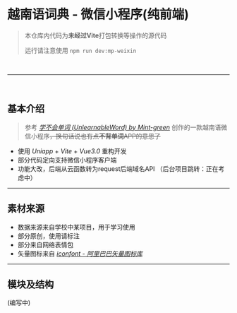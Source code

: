 # 越南语词典 - 微信小程序(纯前端)

>
>
> 本仓库内代码为**未经过Vite**打包转换等操作的源代码
>
> 运行请注意使用 `npm run dev:mp-weixin`
>
>
<br>

----

<br>

## 基本介绍

> 参考&nbsp;[*学不会单词 (UnlearnableWord) by Mint-green*](https://github.com/Mint-green/UnlearnableWord)&nbsp;创作的一款越南语微信小程序<del>，换句话说也有点<strong>不背单词</strong>APP的意思了</del>
>
* 使用 *Uniapp* + *Vite* + *Vue3.0* 重构开发
* 部分代码定向支持微信小程序客户端
* 功能大改，后端从云函数转为request后端域名API （后台项目跳转：正在考虑中）

----

## 素材来源

* 数据来源来自学校中某项目，用于学习使用
* 部分原创，使用请标注
* 部分来自网络表情包
* 矢量图标来自&nbsp;[*iconfont - 阿里巴巴矢量图标库*](https://www.iconfont.cn/)

----

## 模块及结构

(编写中)
